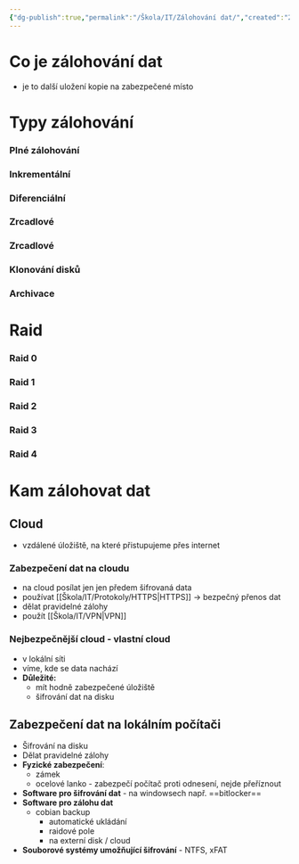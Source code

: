 ```yaml
---
{"dg-publish":true,"permalink":"/Škola/IT/Zálohování dat/","created":"2024-05-19T17:57:21.568+02:00","updated":"2024-05-19T18:25:33.100+02:00"}
---
```


# Co je zálohování dat
- je to další uložení kopie na zabezpečené místo
# Typy zálohování
### Plné zálohování
### Inkrementální
### Diferenciální
### Zrcadlové 
### Zrcadlové
### Klonování disků
### Archivace
# Raid
### Raid 0
### Raid 1
### Raid 2
### Raid 3
### Raid 4
# Kam zálohovat dat
## Cloud
- vzdálené úložiště, na které přistupujeme přes internet
### Zabezpečení dat na cloudu
- na cloud posílat jen jen předem šifrovaná data
- používat [[Škola/IT/Protokoly/HTTPS\|HTTPS]] -> bezpečný přenos dat
- dělat pravidelné zálohy
- použít [[Škola/IT/VPN\|VPN]]
### Nejbezpečnější cloud - vlastní cloud
- v lokální síti
- víme, kde se data nachází
- **Důležité:** 
	- mít hodně zabezpečené úložiště
	- šifrování dat na disku
## Zabezpečení dat na lokálním počítači
- Šifrování na disku
- Dělat pravidelné zálohy
- **Fyzické zabezpečení**:
	- zámek
	- ocelové lanko - zabezpečí počítač proti odnesení, nejde přeříznout
- **Software pro šifrování dat** - na windowsech např. ==bitlocker==
- **Software pro zálohu dat** 
	- cobian backup
		- automatické ukládání
		- raidové pole
		- na externí disk / cloud
- **Souborové systémy umožňující šifrování** - NTFS, xFAT